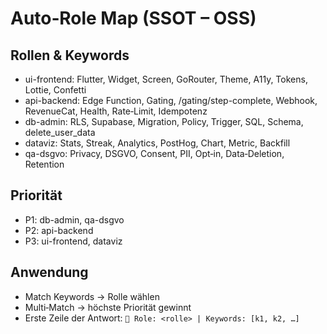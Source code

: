 # Auto‑Role Map (SSOT – OSS)

## Rollen & Keywords
- ui-frontend: Flutter, Widget, Screen, GoRouter, Theme, A11y, Tokens, Lottie, Confetti
- api-backend: Edge Function, Gating, /gating/step-complete, Webhook, RevenueCat, Health, Rate‑Limit, Idempotenz
- db-admin: RLS, Supabase, Migration, Policy, Trigger, SQL, Schema, delete_user_data
- dataviz: Stats, Streak, Analytics, PostHog, Chart, Metric, Backfill
- qa-dsgvo: Privacy, DSGVO, Consent, PII, Opt‑in, Data‑Deletion, Retention

## Priorität
- P1: db-admin, qa-dsgvo
- P2: api-backend
- P3: ui-frontend, dataviz

## Anwendung
- Match Keywords → Rolle wählen
- Multi‑Match → höchste Priorität gewinnt
- Erste Zeile der Antwort:
  `🔵 Role: <rolle> | Keywords: [k1, k2, …]`
